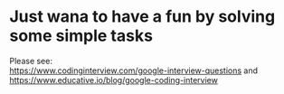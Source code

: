 # Just wana to have a fun by solving some simple tasks

Please see:  
https://www.codinginterview.com/google-interview-questions
and
https://www.educative.io/blog/google-coding-interview
